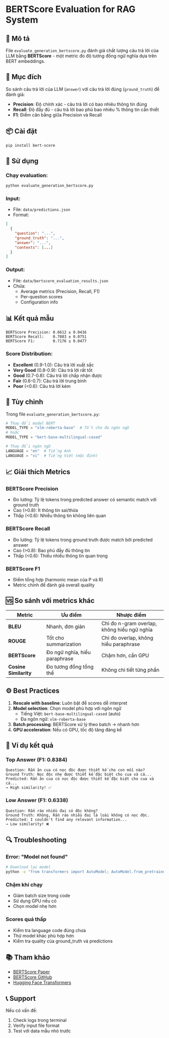 # BERTScore Evaluation for RAG System

## 📝 Mô tả

File `evaluate_generation_bertscore.py` đánh giá chất lượng câu trả lời của LLM bằng **BERTScore** - một metric đo độ tương đồng ngữ nghĩa dựa trên BERT embeddings.

## 🎯 Mục đích

So sánh câu trả lời của LLM (`answer`) với câu trả lời đúng (`ground_truth`) để đánh giá:
- **Precision**: Độ chính xác - câu trả lời có bao nhiêu thông tin đúng
- **Recall**: Độ đầy đủ - câu trả lời bao phủ bao nhiêu % thông tin cần thiết
- **F1**: Điểm cân bằng giữa Precision và Recall

## 📦 Cài đặt

```bash
pip install bert-score
```

## 🚀 Sử dụng

### Chạy evaluation:

```bash
python evaluate_generation_bertscore.py
```

### Input:
- File: `data/predictions.json`
- Format:
```json
[
  {
    "question": "...",
    "ground_truth": "...",
    "answer": "...",
    "contexts": [...]
  }
]
```

### Output:
- File: `data/bertscore_evaluation_results.json`
- Chứa:
  - Average metrics (Precision, Recall, F1)
  - Per-question scores
  - Configuration info

## 📊 Kết quả mẫu

```
BERTScore Precision: 0.6612 ± 0.0416
BERTScore Recall:    0.7883 ± 0.0751
BERTScore F1:        0.7176 ± 0.0477
```

### Score Distribution:
- **Excellent** (0.9-1.0): Câu trả lời xuất sắc
- **Very Good** (0.8-0.9): Câu trả lời rất tốt
- **Good** (0.7-0.8): Câu trả lời chấp nhận được
- **Fair** (0.6-0.7): Câu trả lời trung bình
- **Poor** (<0.6): Câu trả lời kém

## 🔧 Tùy chỉnh

Trong file `evaluate_generation_bertscore.py`:

```python
# Thay đổi model BERT
MODEL_TYPE = "xlm-roberta-base"  # Tốt cho đa ngôn ngữ
# hoặc
MODEL_TYPE = "bert-base-multilingual-cased"

# Thay đổi ngôn ngữ
LANGUAGE = "en"  # Tiếng Anh
LANGUAGE = "vi"  # Tiếng Việt (mặc định)
```

## 📈 Giải thích Metrics

### BERTScore Precision
- Đo lường: Tỷ lệ tokens trong predicted answer có semantic match với ground truth
- Cao (>0.8): Ít thông tin sai/thừa
- Thấp (<0.6): Nhiều thông tin không liên quan

### BERTScore Recall
- Đo lường: Tỷ lệ tokens trong ground truth được match bởi predicted answer
- Cao (>0.8): Bao phủ đầy đủ thông tin
- Thấp (<0.6): Thiếu nhiều thông tin quan trọng

### BERTScore F1
- Điểm tổng hợp (harmonic mean của P và R)
- Metric chính để đánh giá overall quality

## 🆚 So sánh với metrics khác

| Metric | Ưu điểm | Nhược điểm |
|--------|---------|------------|
| **BLEU** | Nhanh, đơn giản | Chỉ đo n-gram overlap, không hiểu ngữ nghĩa |
| **ROUGE** | Tốt cho summarization | Chỉ đo overlap, không hiểu paraphrase |
| **BERTScore** | Đo ngữ nghĩa, hiểu paraphrase | Chậm hơn, cần GPU |
| **Cosine Similarity** | Đo tương đồng tổng thể | Không chi tiết từng phần |

## ⚙️ Best Practices

1. **Rescale with baseline**: Luôn bật để scores dễ interpret
2. **Model selection**: Chọn model phù hợp với ngôn ngữ
   - Tiếng Việt: `bert-base-multilingual-cased` (auto)
   - Đa ngôn ngữ: `xlm-roberta-base`
3. **Batch processing**: BERTScore xử lý theo batch → nhanh hơn
4. **GPU acceleration**: Nếu có GPU, tốc độ tăng đáng kể

## 📝 Ví dụ kết quả

### Top Answer (F1: 0.8384)
```
Question: Rắn ăn cua có nọc độc được thiết kế cho con mồi nào?
Ground Truth: Nọc độc nhẹ được thiết kế đặc biệt cho cua và cá...
Predicted: Rắn ăn cua có nọc độc được thiết kế đặc biệt cho cua và cá...
→ High similarity! ✅
```

### Low Answer (F1: 0.6338)
```
Question: Rắn ráo nhiều đai có độc không?
Ground Truth: Không, Rắn ráo nhiều đai là loài không có nọc độc.
Predicted: I couldn't find any relevant information...
→ Low similarity! ❌
```

## 🔍 Troubleshooting

### Error: "Model not found"
```bash
# Download lại model
python -c "from transformers import AutoModel; AutoModel.from_pretrained('bert-base-multilingual-cased')"
```

### Chậm khi chạy
- Giảm batch size trong code
- Sử dụng GPU nếu có
- Chọn model nhẹ hơn

### Scores quá thấp
- Kiểm tra language code đúng chưa
- Thử model khác phù hợp hơn
- Kiểm tra quality của ground_truth và predictions

## 📚 Tham khảo

- [BERTScore Paper](https://arxiv.org/abs/1904.09675)
- [BERTScore GitHub](https://github.com/Tiiiger/bert_score)
- [Hugging Face Transformers](https://huggingface.co/docs/transformers)

## 📞 Support

Nếu có vấn đề:
1. Check logs trong terminal
2. Verify input file format
3. Test với data mẫu nhỏ trước
